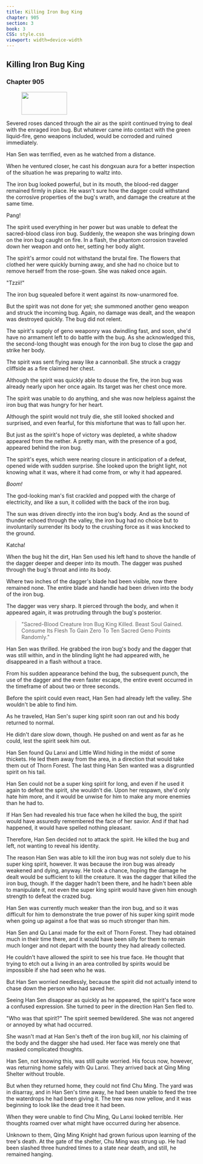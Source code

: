 ```yaml
---
title: Killing Iron Bug King
chapter: 905
section: 3
book: 3
CSS: style.css
viewport: width=device-width
---
```


## Killing Iron Bug King

### Chapter 905

<figure>
	<img src="../Images/gem.gif" alt="" id="gem" width="120" height="60" />
</figure>

Severed roses danced through the air as the spirit continued trying to deal with the enraged iron bug. But whatever came into contact with the green liquid-fire, geno weapons included, would be corroded and ruined immediately.

Han Sen was terrified, even as he watched from a distance.

When he ventured closer, he cast his dongxuan aura for a better inspection of the situation he was preparing to waltz into.

The iron bug looked powerful, but in its mouth, the blood-red dagger remained firmly in place. He wasn't sure how the dagger could withstand the corrosive properties of the bug's wrath, and damage the creature at the same time.

Pang!

The spirit used everything in her power but was unable to defeat the sacred-blood class iron bug. Suddenly, the weapon she was bringing down on the iron bug caught on fire. In a flash, the phantom corrosion traveled down her weapon and onto her, setting her body alight.

The spirit's armor could not withstand the brutal fire. The flowers that clothed her were quickly burning away, and she had no choice but to remove herself from the rose-gown. She was naked once again.

"Tzzii!"

The iron bug squealed before it went against its now-unarmored foe.

But the spirit was not done for yet; she summoned another geno weapon and struck the incoming bug. Again, no damage was dealt, and the weapon was destroyed quickly. The bug did not relent.

The spirit's supply of geno weaponry was dwindling fast, and soon, she'd have no armament left to do battle with the bug. As she acknowledged this, the second-long thought was enough for the iron bug to close the gap and strike her body.

The spirit was sent flying away like a cannonball. She struck a craggy cliffside as a fire claimed her chest.

Although the spirit was quickly able to douse the fire, the iron bug was already nearly upon her once again. Its target was her chest once more.

The spirit was unable to do anything, and she was now helpless against the iron bug that was hungry for her heart.

Although the spirit would not truly die, she still looked shocked and surprised, and even fearful, for this misfortune that was to fall upon her.

But just as the spirit's hope of victory was depleted, a white shadow appeared from the nether. A pretty man, with the presence of a god, appeared behind the iron bug.

The spirit's eyes, which were nearing closure in anticipation of a defeat, opened wide with sudden surprise. She looked upon the bright light, not knowing what it was, where it had come from, or why it had appeared.

*Boom!*

The god-looking man's fist crackled and popped with the charge of electricity, and like a sun, it collided with the back of the iron bug.

The sun was driven directly into the iron bug's body. And as the sound of thunder echoed through the valley, the iron bug had no choice but to involuntarily surrender its body to the crushing force as it was knocked to the ground.

Katcha!

When the bug hit the dirt, Han Sen used his left hand to shove the handle of the dagger deeper and deeper into its mouth. The dagger was pushed through the bug's throat and into its body.

Where two inches of the dagger's blade had been visible, now there remained none. The entire blade and handle had been driven into the body of the iron bug.

The dagger was very sharp. It pierced through the body, and when it appeared again, it was protruding through the bug's posterior.

> "Sacred-Blood Creature Iron Bug King Killed. Beast Soul Gained. Consume Its Flesh To Gain Zero To Ten Sacred Geno Points Randomly."

Han Sen was thrilled. He grabbed the iron bug's body and the dagger that was still within, and in the blinding light he had appeared with, he disappeared in a flash without a trace.

From his sudden appearance behind the bug, the subsequent punch, the use of the dagger and the even faster escape, the entire event occurred in the timeframe of about two or three seconds.

Before the spirit could even react, Han Sen had already left the valley. She wouldn't be able to find him.

As he traveled, Han Sen's super king spirit soon ran out and his body returned to normal.

He didn't dare slow down, though. He pushed on and went as far as he could, lest the spirit seek him out.

Han Sen found Qu Lanxi and Little Wind hiding in the midst of some thickets. He led them away from the area, in a direction that would take them out of Thorn Forest. The last thing Han Sen wanted was a disgruntled spirit on his tail.

Han Sen could not be a super king spirit for long, and even if he used it again to defeat the spirit, she wouldn't die. Upon her respawn, she'd only hate him more, and it would be unwise for him to make any more enemies than he had to.

If Han Sen had revealed his true face when he killed the bug, the spirit would have assuredly remembered the face of her savior. And if that had happened, it would have spelled nothing pleasant.

Therefore, Han Sen decided not to attack the spirit. He killed the bug and left, not wanting to reveal his identity.

The reason Han Sen was able to kill the iron bug was not solely due to his super king spirit, however. It was because the iron bug was already weakened and dying, anyway. He took a chance, hoping the damage he dealt would be sufficient to kill the creature. It was the dagger that killed the iron bug, though. If the dagger hadn't been there, and he hadn't been able to manipulate it, not even the super king spirit would have given him enough strength to defeat the crazed bug.

Han Sen was currently much weaker than the iron bug, and so it was difficult for him to demonstrate the true power of his super king spirit mode when going up against a foe that was so much stronger than him.

Han Sen and Qu Lanxi made for the exit of Thorn Forest. They had obtained much in their time there, and it would have been silly for them to remain much longer and not depart with the bounty they had already collected.

He couldn't have allowed the spirit to see his true face. He thought that trying to etch out a living in an area controlled by spirits would be impossible if she had seen who he was.

But Han Sen worried needlessly, because the spirit did not actually intend to chase down the person who had saved her.

Seeing Han Sen disappear as quickly as he appeared, the spirit's face wore a confused expression. She turned to peer in the direction Han Sen fled to.

"Who was that spirit?" The spirit seemed bewildered. She was not angered or annoyed by what had occurred.

She wasn't mad at Han Sen's theft of the iron bug kill, nor his claiming of the body and the dagger she had used. Her face was merely one that masked complicated thoughts.

Han Sen, not knowing this, was still quite worried. His focus now, however, was returning home safely with Qu Lanxi. They arrived back at Qing Ming Shelter without trouble.

But when they returned home, they could not find Chu Ming. The yard was in disarray, and in Han Sen's time away, he had been unable to feed the tree the waterdrops he had been giving it. The tree was now yellow, and it was beginning to look like the dead tree it had been.

When they were unable to find Chu Ming, Qu Lanxi looked terrible. Her thoughts roamed over what might have occurred during her absence.

Unknown to them, Qing Ming Knight had grown furious upon learning of the tree's death. At the gate of the shelter, Chu Ming was strung up. He had been slashed three hundred times to a state near death, and still, he remained hanging.